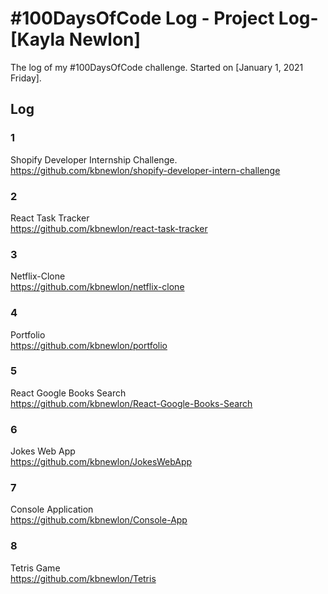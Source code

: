 # #100DaysOfCode Log - Project Log- [Kayla Newlon]

The log of my #100DaysOfCode challenge. Started on [January 1, 2021 Friday].

## Log

### 1
Shopify Developer Internship Challenge. <br>
https://github.com/kbnewlon/shopify-developer-intern-challenge

### 2
React Task Tracker <br>
https://github.com/kbnewlon/react-task-tracker

### 3
Netflix-Clone <br>
https://github.com/kbnewlon/netflix-clone

### 4 
Portfolio <br>
https://github.com/kbnewlon/portfolio

### 5 
React Google Books Search <br>
https://github.com/kbnewlon/React-Google-Books-Search

### 6 
Jokes Web App <br>
https://github.com/kbnewlon/JokesWebApp

### 7
Console Application <br>
https://github.com/kbnewlon/Console-App

### 8 
Tetris Game<br>
https://github.com/kbnewlon/Tetris